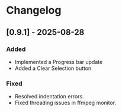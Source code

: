 # Changelog

## [0.9.1] - 2025-08-28
### Added
- Implemented a Progress bar update
- Added a Clear Selection button

### Fixed
- Resolved indentation errors.
- Fixed threading issues in ffmpeg monitor.
